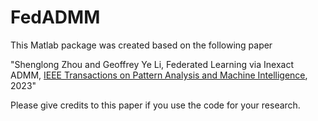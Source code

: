 # FedADMM
This Matlab package was created based on the following paper

"Shenglong Zhou and Geoffrey Ye Li, Federated Learning via Inexact ADMM, [IEEE Transactions on Pattern Analysis and Machine Intelligence](https://ieeexplore.ieee.org/document/10040221), 2023"    

Please give credits to this paper if you use the code for your research.



